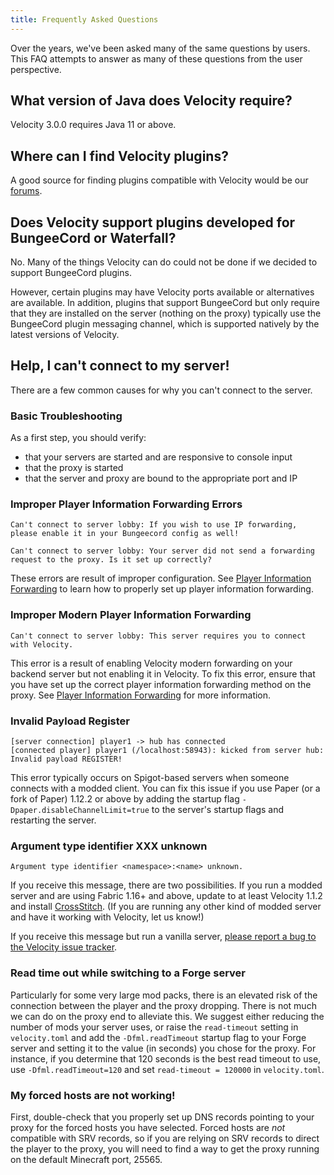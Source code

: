 ```yaml
---
title: Frequently Asked Questions
---
```


Over the years, we've been asked many of the same questions by users. This FAQ attempts to answer as many of these questions from the user perspective.

## What version of Java does Velocity require?

Velocity 3.0.0 requires Java 11 or above.

## Where can I find Velocity plugins?

A good source for finding plugins compatible with Velocity would be our [forums](https://forums.velocitypowered.com/c/plugins/plugin-releases/6).

## Does Velocity support plugins developed for BungeeCord or Waterfall?

No. Many of the things Velocity can do could not be done if we decided to support BungeeCord plugins.

However, certain plugins may have Velocity ports available or alternatives are available. In addition, plugins that support BungeeCord but only require that they are installed on the server (nothing on the proxy) typically use the BungeeCord plugin messaging channel, which is supported natively by the latest versions of Velocity.

## Help, I can't connect to my server!

There are a few common causes for why you can't connect to the server.

### Basic Troubleshooting

As a first step, you should verify:

* that your servers are started and are responsive to console input
* that the proxy is started
* that the server and proxy are bound to the appropriate port and IP

### Improper Player Information Forwarding Errors

```
Can't connect to server lobby: If you wish to use IP forwarding, please enable it in your Bungeecord config as well! 
```

```
Can't connect to server lobby: Your server did not send a forwarding request to the proxy. Is it set up correctly?
```

These errors are result of improper configuration. See [Player Information Forwarding](/wiki/users/forwarding/) to learn how to properly set up player information forwarding.

### Improper Modern Player Information Forwarding
```
Can't connect to server lobby: This server requires you to connect with Velocity.
```

This error is a result of enabling Velocity modern forwarding on your backend server but not enabling it in Velocity. To fix this error, ensure that you have set up the correct player information forwarding method on the proxy. See [Player Information Forwarding](/wiki/users/forwarding/) for more information.

### Invalid Payload Register
```
[server connection] player1 -> hub has connected
[connected player] player1 (/localhost:58943): kicked from server hub: Invalid payload REGISTER!
```

This error typically occurs on Spigot-based servers when someone connects with a modded client. You can fix this issue if you use Paper (or a fork of Paper) 1.12.2 or above by adding the startup flag `-Dpaper.disableChannelLimit=true` to the server's startup flags and restarting the server. 

### Argument type identifier XXX unknown

```
Argument type identifier <namespace>:<name> unknown.
```

If you receive this message, there are two possibilities. If you run a modded server and are using Fabric 1.16+ and above, update to at least Velocity 1.1.2 and install [CrossStitch](https://www.curseforge.com/minecraft/mc-mods/crossstitch). (If you are running any other kind of modded server and have it working with Velocity, let us know!)

If you receive this message but run a vanilla server, [please report a bug to the Velocity issue tracker](https://github.com/VelocityPowered/Velocity/issues/new).

### Read time out while switching to a Forge server

Particularly for some very large mod packs, there is an elevated risk of the connection between the player and the proxy dropping. There is not much we can do on the proxy end to alleviate this. We suggest either reducing the number of mods your server uses, or raise the `read-timeout` setting in `velocity.toml` and add the `-Dfml.readTimeout` startup flag to your Forge server and setting it to the value (in seconds) you chose for the proxy. For instance, if you determine that 120 seconds is the best read timeout to use, use `-Dfml.readTimeout=120` and set `read-timeout = 120000` in `velocity.toml`.

### My forced hosts are not working!

First, double-check that you properly set up DNS records pointing to your proxy for the forced hosts you have selected. Forced hosts are _not_ compatible with SRV records, so if you are relying on SRV records to direct the player to the proxy, you will need to find a way to get the proxy running on the default Minecraft port, 25565.